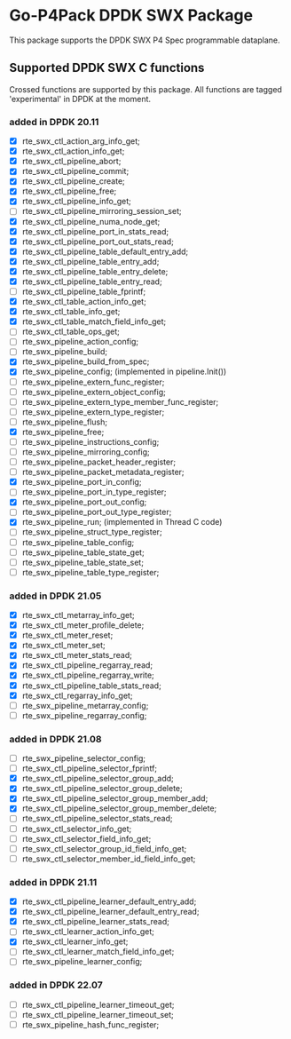 # Go-P4Pack DPDK SWX Package

This package supports the DPDK SWX P4 Spec programmable dataplane.

## Supported DPDK SWX C functions

Crossed functions are supported by this package. All functions are tagged 'experimental' in DPDK at the moment.

### added in DPDK 20.11

- [x] rte_swx_ctl_action_arg_info_get;
- [x] rte_swx_ctl_action_info_get;
- [x] rte_swx_ctl_pipeline_abort;
- [x] rte_swx_ctl_pipeline_commit;
- [x] rte_swx_ctl_pipeline_create;
- [x] rte_swx_ctl_pipeline_free;
- [x] rte_swx_ctl_pipeline_info_get;
- [ ] rte_swx_ctl_pipeline_mirroring_session_set;
- [x] rte_swx_ctl_pipeline_numa_node_get;
- [x] rte_swx_ctl_pipeline_port_in_stats_read;
- [x] rte_swx_ctl_pipeline_port_out_stats_read;
- [x] rte_swx_ctl_pipeline_table_default_entry_add;
- [x] rte_swx_ctl_pipeline_table_entry_add;
- [x] rte_swx_ctl_pipeline_table_entry_delete;
- [x] rte_swx_ctl_pipeline_table_entry_read;
- [ ] rte_swx_ctl_pipeline_table_fprintf;
- [x] rte_swx_ctl_table_action_info_get;
- [x] rte_swx_ctl_table_info_get;
- [x] rte_swx_ctl_table_match_field_info_get;
- [ ] rte_swx_ctl_table_ops_get;
- [ ] rte_swx_pipeline_action_config;
- [ ] rte_swx_pipeline_build;
- [x] rte_swx_pipeline_build_from_spec;
- [x] rte_swx_pipeline_config; (implemented in pipeline.Init())
- [ ] rte_swx_pipeline_extern_func_register;
- [ ] rte_swx_pipeline_extern_object_config;
- [ ] rte_swx_pipeline_extern_type_member_func_register;
- [ ] rte_swx_pipeline_extern_type_register;
- [ ] rte_swx_pipeline_flush;
- [x] rte_swx_pipeline_free;
- [ ] rte_swx_pipeline_instructions_config;
- [ ] rte_swx_pipeline_mirroring_config;
- [ ] rte_swx_pipeline_packet_header_register;
- [ ] rte_swx_pipeline_packet_metadata_register;
- [x] rte_swx_pipeline_port_in_config;
- [ ] rte_swx_pipeline_port_in_type_register;
- [x] rte_swx_pipeline_port_out_config;
- [ ] rte_swx_pipeline_port_out_type_register;
- [x] rte_swx_pipeline_run; (implemented in Thread C code)
- [ ] rte_swx_pipeline_struct_type_register;
- [ ] rte_swx_pipeline_table_config;
- [ ] rte_swx_pipeline_table_state_get;
- [ ] rte_swx_pipeline_table_state_set;
- [ ] rte_swx_pipeline_table_type_register;

### added in DPDK 21.05

- [x] rte_swx_ctl_metarray_info_get;
- [x] rte_swx_ctl_meter_profile_delete;
- [x] rte_swx_ctl_meter_reset;
- [x] rte_swx_ctl_meter_set;
- [x] rte_swx_ctl_meter_stats_read;
- [x] rte_swx_ctl_pipeline_regarray_read;
- [x] rte_swx_ctl_pipeline_regarray_write;
- [x] rte_swx_ctl_pipeline_table_stats_read;
- [x] rte_swx_ctl_regarray_info_get;
- [ ] rte_swx_pipeline_metarray_config;
- [ ] rte_swx_pipeline_regarray_config;

### added in DPDK 21.08

- [ ] rte_swx_pipeline_selector_config;
- [ ] rte_swx_ctl_pipeline_selector_fprintf;
- [x] rte_swx_ctl_pipeline_selector_group_add;
- [x] rte_swx_ctl_pipeline_selector_group_delete;
- [x] rte_swx_ctl_pipeline_selector_group_member_add;
- [x] rte_swx_ctl_pipeline_selector_group_member_delete;
- [ ] rte_swx_ctl_pipeline_selector_stats_read;
- [ ] rte_swx_ctl_selector_info_get;
- [ ] rte_swx_ctl_selector_field_info_get;
- [ ] rte_swx_ctl_selector_group_id_field_info_get;
- [ ] rte_swx_ctl_selector_member_id_field_info_get;

### added in DPDK 21.11

- [x] rte_swx_ctl_pipeline_learner_default_entry_add;
- [x] rte_swx_ctl_pipeline_learner_default_entry_read;
- [x] rte_swx_ctl_pipeline_learner_stats_read;
- [ ] rte_swx_ctl_learner_action_info_get;
- [x] rte_swx_ctl_learner_info_get;
- [ ] rte_swx_ctl_learner_match_field_info_get;
- [ ] rte_swx_pipeline_learner_config;

### added in DPDK 22.07

- [ ] rte_swx_ctl_pipeline_learner_timeout_get;
- [ ] rte_swx_ctl_pipeline_learner_timeout_set;
- [ ] rte_swx_pipeline_hash_func_register;
